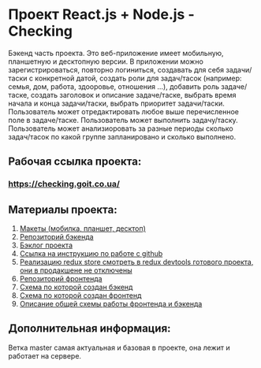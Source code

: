 # Проект React.js + Node.js - Checking

Бэкенд часть проекта. Это веб-приложение имеет мобильную, планшетную и
десктопную версии. В приложении можно зарегистрироваться, повторно логиниться,
создавать для себя задачи/таски с конкретной датой, создать роли для задач/тасок
(например: семья, дом, работа, здооровье, отношения ...), добавить роль
задаче/таске, создать заголовок и описание задаче/таске, выбрать время начала и
конца задачи/таски, выбрать приоритет задачи/таски. Пользователь может
отредактировать любое выше перечисленное поле в задаче/таске. Пользователь может
выполнить задачу/таску. Пользователь может анализиоровать за разные периоды
сколько задач/тасок по какой группе запланировано и сколько выполнено.

## Рабочая ссылка проекта:

### https://checking.goit.co.ua/

## Материалы проекта:

1. [Макеты (мобилка, планшет, десктоп)](https://drive.google.com/drive/folders/1ndK2TWvze-tBTrzr-bkVZz-8peIGxp30)
2. [Репозиторий бэкенда](https://github.com/goitProjects/checking_new_backend)
3. [Бэклог проекта](https://docs.google.com/spreadsheets/d/1bQCxuv7Ya6MmhssM48f7Y9sjNoVyyBf3Noo0427YclY/edit#gid=0)
4. [Ссылка на инструкцию по работе с github](https://docs.google.com/document/d/1y-nMdpPIIP83rbqPYt6kM_KXMC83UPbkbxKqgaHlnfI/edit)
5. [Реализацию redux store смотреть в redux devtools готового проекта, они в продакшене не отключены](https://better-team-checking.herokuapp.com/)
6. [Репозиторий фронтенда](https://github.com/goitProjects/checking_new_frontend)
7. [Схема по которой создан бэкенд](https://drive.google.com/file/d/1pVR1e6jMdLvYnt-3iFJYBSvRof7x93qW/view?usp=sharing)
8. [Схема по которой создан фронтенд](https://drive.google.com/file/d/1AvK_JMiJcxZ1QqogvAkj_8jVq0nKmGR5/view?usp=sharing)
9. [Описание общей схемы работы фронтенда и бэкенда](https://drive.google.com/file/d/1ZtR4uzKoDVNwT_-nUWlBKnhFkifGaA1g/view?usp=sharing)

## Дополнительная информация:

Ветка master самая актуальная и базовая в проекте, она лежит и работает на
сервере.
